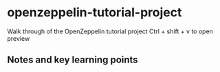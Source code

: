 # openzeppelin-tutorial-project

Walk through of the OpenZeppelin tutorial project
Ctrl + shift + v to open preview

## Notes and key learning points
